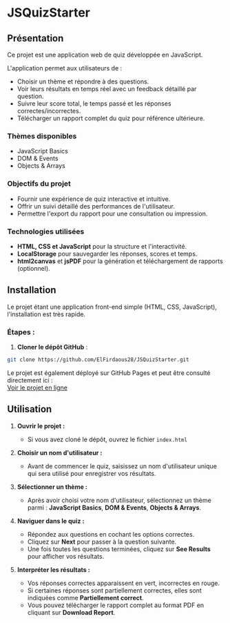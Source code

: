 # JSQuizStarter
## Présentation

Ce projet est une application web de quiz développée en JavaScript.  

L'application permet aux utilisateurs de :  
- Choisir un thème et répondre à des questions.  
- Voir leurs résultats en temps réel avec un feedback détaillé par question.  
- Suivre leur score total, le temps passé et les réponses correctes/incorrectes.  
- Télécharger un rapport complet du quiz pour référence ultérieure.  

### Thèmes disponibles
- JavaScript Basics  
- DOM & Events  
- Objects & Arrays  

### Objectifs du projet
- Fournir une expérience de quiz interactive et intuitive.  
- Offrir un suivi détaillé des performances de l'utilisateur.  
- Permettre l'export du rapport pour une consultation ou impression.  

### Technologies utilisées
- **HTML, CSS et JavaScript** pour la structure et l'interactivité.  
- **LocalStorage** pour sauvegarder les réponses, scores et temps.  
- **html2canvas** et **jsPDF** pour la génération et téléchargement de rapports (optionnel). 

## Installation

Le projet étant une application front-end simple (HTML, CSS, JavaScript), l'installation est très rapide.

### Étapes :

1. **Cloner le dépôt GitHub** :  
```bash
git clone https://github.com/ElFirdaous28/JSQuizStarter.git
```
Le projet est également déployé sur GitHub Pages et peut être consulté directement ici :  
[Voir le projet en ligne](https://elfirdaous28.github.io/JSQuizStarter/)

## Utilisation

1. **Ouvrir le projet :**  
   - Si vous avez cloné le dépôt, ouvrez le fichier `index.html`

2. **Choisir un nom d'utilisateur :**  
   - Avant de commencer le quiz, saisissez un nom d'utilisateur unique qui sera utilisé pour enregistrer vos résultats.

3. **Sélectionner un thème :**  
   - Après avoir choisi votre nom d'utilisateur, sélectionnez un thème parmi : **JavaScript Basics**, **DOM & Events**, **Objects & Arrays**.

4. **Naviguer dans le quiz :**  
   - Répondez aux questions en cochant les options correctes.  
   - Cliquez sur **Next** pour passer à la question suivante.  
   - Une fois toutes les questions terminées, cliquez sur **See Results** pour afficher vos résultats.

5. **Interpréter les résultats :**  
   - Vos réponses correctes apparaissent en vert, incorrectes en rouge.  
   - Si certaines réponses sont partiellement correctes, elles sont indiquées comme **Partiellement correct**.  
   - Vous pouvez télécharger le rapport complet au format PDF en cliquant sur **Download Report**.